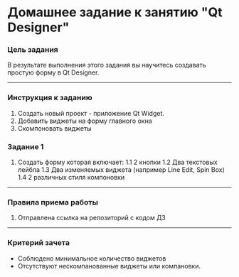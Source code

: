 # Домашнее задание к занятию "Qt Designer"

### Цель задания

В результате выполнения этого задания вы научитесь создавать простую форму в Qt Designer.

------

### Инструкция к заданию

1. Создать новый проект - приложение Qt Widget.
2. Добавить виджеты на форму главного окна
3. Скомпоновать виджеты

### Задание 1

1. Создать форму которая включает:
1.1 2 кнопки
1.2 Два текстовых лейбла
1.3 Два изменяемых виджета (например Line Edit, Spin Box)
1.4 2 различных стиля компоновки
------

### Правила приема работы

1. Отправлена ссылка на репозиторий с кодом ДЗ

------

### Критерий зачета

* Соблюдено минимальное количество виджетов
* Отсутствуют нескомпанованные виджеты или компановки.
